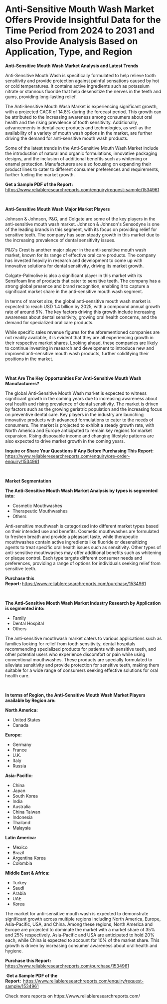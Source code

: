<p><h1>Anti-Sensitive Mouth Wash Market Offers Provide Insightful Data for the Time Period from 2024 to 2031 and also Provide Analysis Based on Application, Type, and Region</h1></p><p><strong>Anti-Sensitive Mouth Wash Market Analysis and Latest Trends</strong></p>
<p><p>Anti-Sensitive Mouth Wash is specifically formulated to help relieve tooth sensitivity and provide protection against painful sensations caused by hot or cold temperatures. It contains active ingredients such as potassium nitrate or stannous fluoride that help desensitize the nerves in the teeth and gums, providing long-lasting relief.</p><p>The Anti-Sensitive Mouth Wash Market is experiencing significant growth, with a projected CAGR of 14.8% during the forecast period. This growth can be attributed to the increasing awareness among consumers about oral health and the rising prevalence of tooth sensitivity. Additionally, advancements in dental care products and technologies, as well as the availability of a variety of mouth wash options in the market, are further driving the demand for anti-sensitive mouth wash products.</p><p>Some of the latest trends in the Anti-Sensitive Mouth Wash Market include the introduction of natural and organic formulations, innovative packaging designs, and the inclusion of additional benefits such as whitening or enamel protection. Manufacturers are also focusing on expanding their product lines to cater to different consumer preferences and requirements, further fueling the market growth.</p></p>
<p><strong>Get a Sample PDF of the Report:&nbsp;</strong> <a href="https://www.reliableresearchreports.com/enquiry/request-sample/1534961">https://www.reliableresearchreports.com/enquiry/request-sample/1534961</a></p>
<p>&nbsp;</p>
<p><strong>Anti-Sensitive Mouth Wash Major Market Players</strong></p>
<p><p>Johnson & Johnson, P&G, and Colgate are some of the key players in the anti-sensitive mouth wash market. Johnson & Johnson's Sensodyne is one of the leading brands in this segment, with its focus on providing relief for sensitive teeth. The company has seen steady growth in this market due to the increasing prevalence of dental sensitivity issues.</p><p>P&G's Crest is another major player in the anti-sensitive mouth wash market, known for its range of effective oral care products. The company has invested heavily in research and development to come up with innovative solutions for dental sensitivity, driving its market growth.</p><p>Colgate-Palmolive is also a significant player in this market with its Sensifoam line of products that cater to sensitive teeth. The company has a strong global presence and brand recognition, enabling it to capture a significant market share in the anti-sensitive mouth wash segment.</p><p>In terms of market size, the global anti-sensitive mouth wash market is expected to reach USD 1.4 billion by 2025, with a compound annual growth rate of around 5%. The key factors driving this growth include increasing awareness about dental sensitivity, growing oral health concerns, and the demand for specialized oral care products.</p><p>While specific sales revenue figures for the aforementioned companies are not readily available, it is evident that they are all experiencing growth in their respective market shares. Looking ahead, these companies are likely to continue investing in research and development to introduce new and improved anti-sensitive mouth wash products, further solidifying their positions in the market.</p></p>
<p>&nbsp;</p>
<p><strong>What Are The Key Opportunities For Anti-Sensitive Mouth Wash Manufacturers?</strong></p>
<p><p>The global Anti-Sensitive Mouth Wash market is expected to witness significant growth in the coming years due to increasing awareness about oral health and rising prevalence of dental sensitivity. The market is driven by factors such as the growing geriatric population and the increasing focus on preventive dental care. Key players in the industry are launching innovative products with advanced formulations to cater to the needs of consumers. The market is projected to exhibit a steady growth rate, with North America and Europe anticipated to remain key regions for market expansion. Rising disposable income and changing lifestyle patterns are also expected to drive market growth in the coming years.</p></p>
<p><strong>Inquire or Share Your Questions If Any Before Purchasing This Report:</strong> <a href="https://www.reliableresearchreports.com/enquiry/pre-order-enquiry/1534961">https://www.reliableresearchreports.com/enquiry/pre-order-enquiry/1534961</a></p>
<p>&nbsp;</p>
<p><strong>Market Segmentation</strong></p>
<p><strong>The Anti-Sensitive Mouth Wash Market Analysis by types is segmented into:</strong></p>
<p><ul><li>Cosmetic Mouthwashes</li><li>Therapeutic Mouthwashes</li><li>Others</li></ul></p>
<p><p>Anti-sensitive mouthwash is categorized into different market types based on their intended use and benefits. Cosmetic mouthwashes are formulated to freshen breath and provide a pleasant taste, while therapeutic mouthwashes contain active ingredients like fluoride or desensitizing agents to treat specific oral health issues such as sensitivity. Other types of anti-sensitive mouthwashes may offer additional benefits such as whitening or plaque control. Each type targets different consumer needs and preferences, providing a range of options for individuals seeking relief from sensitive teeth.</p></p>
<p><strong>Purchase this Report:&nbsp;</strong><a href="https://www.reliableresearchreports.com/purchase/1534961">https://www.reliableresearchreports.com/purchase/1534961</a></p>
<p>&nbsp;</p>
<p><strong>The Anti-Sensitive Mouth Wash Market Industry Research by Application is segmented into:</strong></p>
<p><ul><li>Family</li><li>Dental Hospital</li><li>Others</li></ul></p>
<p><p>The anti-sensitive mouthwash market caters to various applications such as families looking for relief from tooth sensitivity, dental hospitals recommending specialized products for patients with sensitive teeth, and other potential users who experience discomfort or pain while using conventional mouthwashes. These products are specially formulated to alleviate sensitivity and provide protection for sensitive teeth, making them suitable for a wide range of consumers seeking effective solutions for oral health care.</p></p>
<p>&nbsp;</p>
<p><strong>In terms of Region, the Anti-Sensitive Mouth Wash Market Players available by Region are:</strong></p>
<p>
    <p> <strong> North America: </strong>
        <ul>
            <li>United States</li>
            <li>Canada</li>
        </ul>
        </p> 
    <p> <strong> Europe: </strong>
        <ul>
            <li>Germany</li>
            <li>France</li>
            <li>U.K.</li>
            <li>Italy</li>
            <li>Russia</li>
        </ul>
        </p> 
    <p> <strong> Asia-Pacific: </strong>
        <ul>
            <li>China</li>
            <li>Japan</li>
            <li>South Korea</li>
            <li>India</li>
            <li>Australia</li>
            <li>China Taiwan</li>
            <li>Indonesia</li>
            <li>Thailand</li>
            <li>Malaysia</li>
        </ul>
        </p> 
    <p> <strong> Latin America: </strong>
        <ul>
            <li>Mexico</li>
            <li>Brazil</li>
            <li>Argentina Korea</li>
            <li>Colombia</li>
        </ul>
        </p> 
    <p> <strong> Middle East & Africa: </strong>
        <ul>
            <li>Turkey</li>
            <li>Saudi</li>
            <li>Arabia</li>
            <li>UAE</li>
            <li>Korea</li>
        </ul>
    </p>
    </p>
<p><p>The market for anti-sensitive mouth wash is expected to demonstrate significant growth across multiple regions including North America, Europe, Asia-Pacific, USA, and China. Among these regions, North America and Europe are projected to dominate the market with a market share of 35% and 25% respectively. Asia-Pacific and USA are anticipated to hold 20% each, while China is expected to account for 10% of the market share. This growth is driven by increasing consumer awareness about oral health and hygiene.</p></p>
<p><strong>Purchase this Report: </strong><a href="https://www.reliableresearchreports.com/purchase/1534961">https://www.reliableresearchreports.com/purchase/1534961</a></p>
<p>&nbsp;<strong>Get a Sample PDF of the Report:&nbsp;&nbsp;</strong><a href="https://www.reliableresearchreports.com/enquiry/request-sample/1534961">https://www.reliableresearchreports.com/enquiry/request-sample/1534961</a></p>
<p><strong></strong></p>
<p>Check more reports on https://www.reliableresearchreports.com/</p>